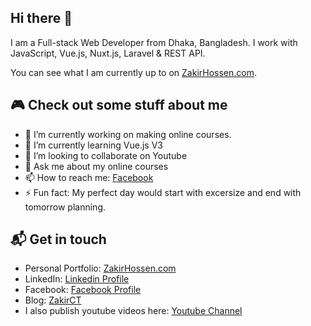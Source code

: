 ## Hi there 👋

I am a Full-stack Web Developer from Dhaka, Bangladesh. I work with JavaScript, Vue.js, Nuxt.js, Laravel & REST API.

You can see what I am currently up to on [ZakirHossen.com](https://zakirhossen.com).

## 🎮 Check out some stuff about me
- 🔭 I’m currently working on making online courses.
- 🌱 I’m currently learning Vue.js V3
- 👯 I’m looking to collaborate on Youtube
- 💬 Ask me about my online courses
- 📫 How to reach me: [Facebook](https://facebook.com/devzakir)
- ⚡ Fun fact: My perfect day would start with excersize and end with tomorrow planning.

## 📬 Get in touch

- Personal Portfolio: [ZakirHossen.com](https://zakirhossen.com)
- LinkedIn: [Linkedin Profile](https://linkedin.com/in/devzakir)
- Facebook: [Facebook Profile](https://facebook.com/devzakir)
- Blog: [ZakirCT](https://zakirct.blogspot.com)
- I also publish youtube videos here: [Youtube Channel](https://www.youtube.com/channel/UCtmtIr6waLhrgNmFYHjznvw)
